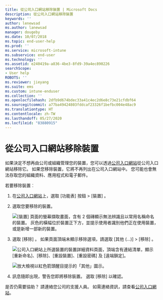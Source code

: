 ```yaml
---
title: 從公司入口網站移除裝置 | Microsoft Docs
description: 從公司入口網站移除裝置
keywords: ''
author: lenewsad
ms.author: lanewsad
manager: dougeby
ms.date: 10/07/2018
ms.topic: end-user-help
ms.prod: ''
ms.service: microsoft-intune
ms.subservice: end-user
ms.technology: ''
ms.assetid: e240419a-a836-4be3-8fd9-39a4ec890226
searchScope:
- User help
ROBOTS: ''
ms.reviewer: jieyang
ms.suite: ems
ms.custom: intune-enduser
ms.collection: ''
ms.openlocfilehash: 2dfb9d674bdec33a41c4ec2d6e8c73e21cfdbf64
ms.sourcegitcommit: a77ba49424803fddcaf23326f1befbc004e48ac9
ms.translationtype: HT
ms.contentlocale: zh-TW
ms.lasthandoff: 05/27/2020
ms.locfileid: "83880915"
---
```

# <a name="remove-your-device-from-the-company-portal"></a>從公司入口網站移除裝置

如果決定不想再由公司或組織管理您的裝置，您可以透過[公司入口網站](https://go.microsoft.com/fwlink/?linkid=2010980)從公司入口網站移除它。 如果您移除裝置，它將不再列出在公司入口網站中。 您可能也會無法存取您的組織資料、應用程式和電子郵件。

若要移除裝置︰

1. 在[公司入口網站](https://portal.manage.microsoft.com)上，選取 [功能表]  按鈕 > [裝置]  。  

2. 選取您要移除的裝置。  

    ![[裝置] 頁面的螢幕擷取畫面，含有 2 個磚顯示無法辨識且以常用名稱命名的裝置。 灰色的橫幅位於裝置正下方，並提示使用者識別他們正在使用裝置，或是新增一部新的裝置。](./media/rename-reset-device-step2-1808.png) 

3. 選取 [移除]  。 如果頁面頂端未顯示移除選項，請選取 [其他 (...)]   > [移除]  。  

   ![公司入口網站上所選裝置的裝置詳細資料頁面，頂端含有連結清單，顯示 [重新命名]、[移除]、[重設裝置]、[重設密碼] 及 [遠端鎖定]。 ](./media/rename-reset-device-1808.png)  
  

    ![放大檢視以紅色箭頭醒目提示的「其他」圖示。](./media/rename-reset-device-step3-more-1808.png)   

4. 訊息隨即出現，警告您即將移除裝置。 選取 [移除]  以確認。  

是否仍需要協助？ 請連絡您公司的支援人員。 如需連絡資訊，請查看[公司入口網站](https://go.microsoft.com/fwlink/?linkid=2010980)。
